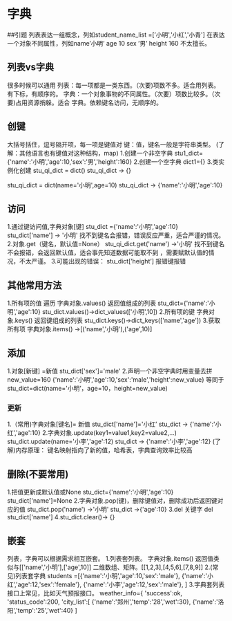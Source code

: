字典
====
##引题
列表表达一组概念，列如student_name_list =[’小明','小红','小青']
在表达一个对象不同属性，列如name’小明’ age 10 sex ’男’ height 
160 不太擅长。


## 列表vs字典
很多时候可以通用
列表：每一项都是一类东西。（次要)项数不多。适合用列表。有下标，有顺序的。
字典：一个对象事物的不同属性。（次要）项数比较多。（次要)占用资源捎躲。适合
字典。依赖键名访问，无顺序的。

## 创键
大括号括住，逗号隔开项，每一项是键值对 键：值，键名一般是字符串类型。
(了解：其他语言也有键值对这种结构，map)
1.创建一个非空字典
stu1_dict={'name':'小明','age':10,'sex':'男','height':160}
2.创建一个空字典
dict1={}
3.类实例化创建
stu_qi_dict = dict()
stu_qi_dict → {}

stu_qi_dict = dict(name='小明',age=10)
stu_qi_dict → {'name':'小明','age':10}

## 访问
1.通过键访问值,字典对象[键]
stu_dict ={'name':'小明','age':10}
stu_dict['name'] → '小明'
找不到键名会报错，错误反应严重，适合严谨的情况。
2.对象.get（键名，默认值=None）
stu_qi_dict.get('name') →'小明'
找不到键名不会报错，会返回默认值，适合事先知道数据可能取不到
，需要赋默认值的情况，不太严谨。
3.可能出现的错误：
stu_dict[’height’]  报错键报错
## 其他常用方法
1.所有项的值  遍历
字典对象.values()  返回值组成的列表
stu_dict={'name':'小明','age':10}
stu_dict.values()→dict_values(['小明',10])
2.所有项的键
字典对象.keys()  返回键组成的列表
stu_dict.keys()→dict_keys(['name','age'])
3.获取所有项
字典对象.items() →[('name','小明'),('age',10)]

## 添加
1.对象[新键] =新值
stu_dict['sex']='male'
2.声明一个非空字典时用变量去拼
new_value=160
{'name':'小明','age':10,'sex':'male','height':new_value}
等同于stu_dict=dict(name='小明’，age=10，height=new_value)

### 更新
1.（常用)字典对象[键名]= 新值
stu_dict['name']='小红’
stu_dict → {'name':'小红','age':10}
2.字典对象.update(key1=value1,key2=value2,...)
stu_dict.update(name='小李','age':12)
stu_dict → {'name':'小李','age':12}
(了解)内存原理： 键名映射指向了新的值，哈希表，字典查询效率比较高

## 删除(不要常用)
1.把值更新成默认值或None
stu_dict={'name':'小明','age':10}
stu_dict['name']=None
2.字典对象.pop(键)，删除键值对，删除成功后返回键对应的值
stu_dict.pop('name') →'小明'
stu_dict →{'age':10}
3.del 关键字
del stu_dict['name']
4.stu_dict.clear()→ {}

## 嵌套
列表，字典可以根据需求相互嵌套。
1.列表套列表。
字典对象.items() 返回值类似与[['name','小明'],['age',10]]
二维数组、矩阵。[[1,2,3],[4,5,6],[7,8,9]]
2.(常见)列表套字典
students =[{'name':'小明','age':10,'sex':'male'},
           {'name':'小红','age':12,'sex':'female'},
           {'name':'小李','age':12,'sex':'male'},
           ]
3.字典套列表
接口上常见，比如天气预报接口。
weather_info={
    'success':ok,
    'status_code':200,
    'city_list':[
               {'name':'郑州','temp':'28','wet':30},
               {'name':'洛阳','temp':'25','wet':40}
               ]

